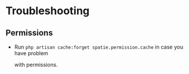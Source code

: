 # Troubleshooting

## Permissions

* Run `php artisan cache:forget spatie.permission.cache` in case you have problem

  with permissions.

